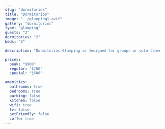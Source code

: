 ```yaml
---
slug: "dormitories"
title: "Dormitorios"
image: "../glamping1.avif"
gallery: "dormitorios"
type: "glamping"
guests: "2"
dormitories: "2"
beds: "2"

description: "Dormitorios Glamping is designed for groups or solo travelers looking for a shared, comfortable experience in nature. With spacious shared sleeping areas, this glamping option provides an affordable and social way to enjoy the stunning Playa Blanca surroundings."

prices:
  peak: "$900"
  regular: "$700"
  special: "$600"

amenities:
  bathrooms: true
  bedrooms: true
  parking: false
  kitchen: false
  wifi: true
  tv: false
  petFriendly: false
  coffe: true
---
```

